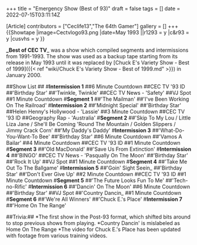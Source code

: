 +++
title = "Emergency Show (Best of 93)"
draft = false
tags = []
date = 2022-07-15T03:11:14Z

[Article]
contributors = ["Ceclife13","The 64th Gamer"]
gallery = []
+++
{{Showtape
|image=Cectvlogo93.png
|date=May 1993
||r1293 = y
|c&r93 = y
|cusvhs = y
}}

**_Best of CEC TV**_ was a show which compiled segments and intermissions from 1991-1993. The show was used as a backup tape starting from its release in May 1993 until it was replaced by [Chuck E's Variety Show - Best of 1999]({{< ref "wiki/Chuck E's Variety Show - Best of 1999.md" >}}) in January 2000.

##Show List ##
#**Intermission 1**
##6 Minute Countdown
##CEC TV '93 ID
##'Birthday Star'
##'Twinkle, Twinkle'
##CEC TV News - 'Safety'
##VJ Spot
##1 Minute Countdown
#**Segment 1**
##'The Mailman'
##'I've Been Working On The Railroad'
#**Intermission 2**
##'Midnight Special'
##'Birthday Star'
##Helen Henny's Hollywood - 'Lassie'
##3 Minute Countdown
##CEC TV '93 ID
##Geography Rap - 'Australia'
#**Segment 2**
##'Skip To My Lou / Little Liza Jane / She'll Be Coming 'Round The Mountain / Golden Slippers / Jimmy Crack Corn'
##'My Daddy's Daddy'
#**Intermission 3**
##'What-Do-You-Want-To Bee'
##'Birthday Star'
##6 Minute Countdown
##'Vamos A Bailar'
##4 Minute Countdown
##CEC TV '93 ID
##1 Minute Countdown
#**Segment 3**
##'Old MacDonald'
##'Save Us From Extinction'
#**Intermission 4**
##'BINGO'
##CEC TV News - 'Pasqually On The Moon'
##'Birthday Star'
##'Rock It Up'
##VJ Spot
##1 Minute Countdown
#**Segment 4**
##'Take Me Out To The Ballgame'
#**Intermission 5**
##'Goin' Sight Seein_
##'Birthday Star'
##'Don't Ever Give Up'
##2 Minute Countdown
##CEC TV '93 ID
##1 Minute Countdown
#**Segment 5**
##'The Future Looks Fun To Me'
##'Tech-no-Rific'
#**Intermission 6**
##'Dancin' On The Moon'
##6 Minute Countdown
##'Birthday Star'
##VJ Spot
##'Country Dancin_
##1 Minute Countdown
#**Segment 6**
##'We're All Winners'
##'Chuck E.'s Place'
#**Intermission 7**
##'Home On The Range'

##Trivia:##
*The first show in the Post-93 format, which shifted bits around to stop previous shows from playing.
*Country Dancin' is mislabeled as Home On The Range 
*The video for Chuck E.'s Place has been updated with footage from various training videos.